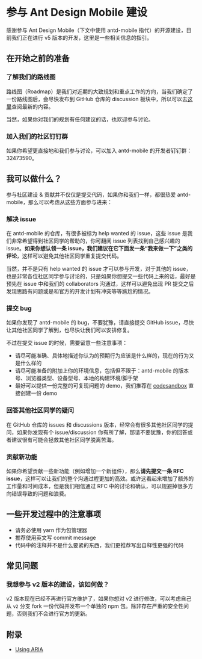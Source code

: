 # 参与 Ant Design Mobile 建设

感谢参与 Ant Design Mobile（下文中使用 antd-mobile 指代）的开源建设，目前我们正在进行 v5 版本的开发，这里是一些相关信息的指引。

## 在开始之前的准备

### 了解我们的路线图

路线图（Roadmap）是我们对近期的大致规划和重点工作的方向，当我们确定了一份路线图后，会尽快发布到 GitHub 仓库的 discussion 板块中，所以可以去[这里](https://github.com/ant-design/ant-design-mobile/discussions)查阅最新的内容。

当然，如果你对我们的规划有任何建议的话，也欢迎参与讨论。

### 加入我们的社区钉钉群

如果你希望更直接地和我们参与讨论，可以加入 antd-mobile 的开发者钉钉群：32473590。

## 我可以做什么？

参与社区建设 & 贡献并不仅仅是提交代码，如果你和我们一样，都很热爱 antd-mobile，那么可以考虑从这些方面参与进来：

### 解决 issue

在 antd-mobile 的仓库，有很多被标为 help wanted 的 issue，这些 issue 是我们非常希望得到社区同学的帮助的，你可翻阅 issue 列表找到自己感兴趣的 issue。**如果你想认领一条 issue，我们建议在它下面发一条“我来做一下”之类的评论**，这样可以避免其他社区同学重复提交代码。

当然，并不是只有 help wanted 的 issue 才可以参与开发，对于其他的 issue，也是非常各位社区同学参与讨论的，只是如果你想提交一些代码上来的话，最好是预先在 issue 中和我们的 collaborators 沟通过，这样可以避免出现 PR 提交之后发现思路有问题或是和官方的开发计划有冲突等等尴尬的情况。

### 提交 bug

如果你发现了 antd-mobile 的 bug，不要犹豫，请直接提交 GitHub issue，尽快让其他社区同学了解到，也尽快让我们可以安排修复。

不过在提交 issue 的时候，需要留意一些注意事项：

- 请尽可能准确、具体地描述你认为的预期行为应该是什么样的，现在的行为又是什么样的
- 请尽可能准备的附加上你的环境信息，包括但不限于：antd-mobile 的版本号、浏览器类型、设备型号、本地的构建环境/脚手架
- 最好可以提供一份完整的可复现问题的 demo，我们推荐在 [codesandbox](https://codesandbox.io/s/antd-mobile-snrxr?file=/package.json) 直接创建一份 demo

### 回答其他社区同学的疑问

在 GitHub 仓库的 issues 和 discussions 版本，经常会有很多其他社区同学的提问，如果你发现有个 issue/discussion 你有所了解，那请不要犹豫，你的回答或者建议很有可能会拯救其他社区同学脱离苦海。

### 贡献新功能

如果你希望贡献一些新功能（例如增加一个新组件），那么**请先提交一条 RFC issue**，这样可以让我们的整个沟通过程更加的高效。或许这看起来增加了额外的工作量和时间成本，但是我们相信通过 RFC 中的讨论和确认，可以规避掉很多方向错误导致的问题和浪费。

## 一些开发过程中的注意事项

- 请务必使用 yarn 作为包管理器
- 推荐使用英文写 commit message
- 代码中的注释并不是什么要紧的东西，我们更推荐写出自释性更强的代码

## 常见问题

### 我想参与 v2 版本的建设，该如何做？

v2 版本现在已经不再进行官方维护了，如果你想对 v2 进行修改，可以考虑自己从 `v2` 分支 fork 一份代码并发布一个单独的 npm 包。除非存在严重的安全性问题，否则我们不会进行官方的更新。

## 附录

- [Using ARIA](https://w3c.github.io/using-aria/)
